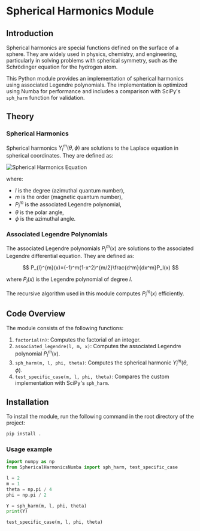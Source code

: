 # Spherical Harmonics Module

## Introduction

Spherical harmonics are special functions defined on the surface of a sphere. They are widely used in physics, chemistry, and engineering, particularly in solving problems with spherical symmetry, such as the Schrödinger equation for the hydrogen atom.

This Python module provides an implementation of spherical harmonics using associated Legendre polynomials. The implementation is optimized using Numba for performance and includes a comparison with SciPy's `sph_harm` function for validation.

## Theory

### Spherical Harmonics

Spherical harmonics $Y_{l}^{m}(\theta, \phi)$ are solutions to the Laplace equation in spherical coordinates. They are defined as:

![Spherical Harmonics Equation](https://latex.codecogs.com/svg.image?Y_{l}^{m}(\theta,\phi)=\sqrt{\frac{2l+1}{4\pi}\frac{(l-m)!}{(l+m)!}}P_{l}^{m}(\cos\theta)e^{im\phi})

where:
- $l$ is the degree (azimuthal quantum number),
- $m$ is the order (magnetic quantum number),
- $P_{l}^{m}$ is the associated Legendre polynomial,
- $\theta$ is the polar angle,
- $\phi$ is the azimuthal angle.

### Associated Legendre Polynomials

The associated Legendre polynomials $P_{l}^{m}(x)$ are solutions to the associated Legendre differential equation. They are defined as:

$$
P_{l}^{m}(x)=(-1)^m(1-x^2)^{m/2}\frac{d^m}{dx^m}P_l(x)
$$

where $P_l(x)$ is the Legendre polynomial of degree $l$.

The recursive algorithm used in this module computes $P_{l}^{m}(x)$ efficiently.

## Code Overview

The module consists of the following functions:
1. `factorial(n)`: Computes the factorial of an integer.
2. `associated_legendre(l, m, x)`: Computes the associated Legendre polynomial $P_{l}^{m}(x)$.
3. `sph_harm(m, l, phi, theta)`: Computes the spherical harmonic $Y_{l}^{m}(\theta, \phi)$.
4. `test_specific_case(m, l, phi, theta)`: Compares the custom implementation with SciPy's `sph_harm`.

## Installation

To install the module, run the following command in the root directory of the project:

```bash
pip install .
```


### Usage example

```python
import numpy as np
from SphericalHarmonicsNumba import sph_harm, test_specific_case

l = 2
m = 1
theta = np.pi / 4
phi = np.pi / 2

Y = sph_harm(m, l, phi, theta)
print(Y)

test_specific_case(m, l, phi, theta)
```
